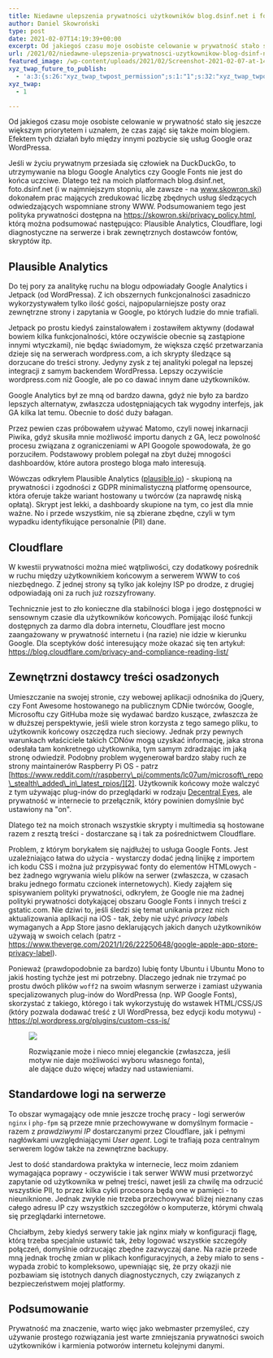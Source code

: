 ```yaml
---
title: Niedawne ulepszenia prywatności użytkowników blog.dsinf.net i foto.dsinf.net
author: Daniel Skowroński
type: post
date: 2021-02-07T14:19:39+00:00
excerpt: Od jakiegoś czasu moje osobiste celowanie w prywatność stało się jeszcze większym priorytetem i uznałem, że czas zająć się także moim blogiem. Efektem tych działań było między innymi pozbycie się usług Google oraz WordPressa.
url: /2021/02/niedawne-ulepszenia-prywatnosci-uzytkownikow-blog-dsinf-net-i-foto-dsinf-net/
featured_image: /wp-content/uploads/2021/02/Screenshot-2021-02-07-at-14.57.48.jpg
xyz_twap_future_to_publish:
  - 'a:3:{s:26:"xyz_twap_twpost_permission";s:1:"1";s:32:"xyz_twap_twpost_image_permission";s:1:"1";s:18:"xyz_twap_twmessage";s:26:"{POST_TITLE} - {PERMALINK}";}'
xyz_twap:
  - 1

---
```

Od jakiegoś czasu moje osobiste celowanie w prywatność stało się jeszcze większym priorytetem i uznałem, że czas zająć się także moim blogiem. Efektem tych działań było między innymi pozbycie się usług Google oraz WordPressa.

Jeśli w życiu prywatnym przesiada się człowiek na DuckDuckGo, to utrzymywanie na blogu Google Analytics czy Google Fonts nie jest do końca uczciwe. Dlatego też na moich platformach blog.dsinf.net, foto.dsinf.net (i w najmniejszym stopniu, ale zawsze - na www.skowron.ski) dokonałem prac mających zredukować liczbę zbędnych usług śledzących odwiedzających wspomniane strony WWW. Podsumowaniem tego jest polityka prywatności dostępna na <https://skowron.ski/privacy_policy.html>, którą można podsumować następująco: Plausible Analytics, Cloudflare, logi diagnostyczne na serwerze i brak zewnętrznych dostawców fontów, skryptów itp.

## Plausible Analytics

Do tej pory za analitykę ruchu na blogu odpowiadały Google Analytics i Jetpack (od WordPressa). Z ich obszernych funkcjonalności zasadniczo wykorzystywałem tylko ilość gości, najpopularniejsze posty oraz zewnętrzne strony i zapytania w Google, po których ludzie do mnie trafiali. 

Jetpack po prostu kiedyś zainstalowałem i zostawiłem aktywny (dodawał bowiem kilka funkcjonalności, które oczywiście obecnie są zastąpione innymi wtyczkami), nie będąc świadomym, że większa część przetwarzania dzieje się na serwerach wordpress.com, a ich skrypty śledzące są dorzucane do treści strony. Jedyny zysk z tej analityki polegał na lepszej integracji z samym backendem WordPressa. Lepszy oczywiście wordpress.com niż Google, ale po co dawać innym dane użytkowników.

Google Analytics był ze mną od bardzo dawna, gdyż nie było za bardzo lepszych alternatyw, zwłaszcza udostępniających tak wygodny interfejs, jak GA kilka lat temu. Obecnie to dość duży bałagan.

Przez pewien czas próbowałem używać Matomo, czyli nowej inkarnacji Piwika, gdyż skusiła mnie możliwość importu danych z GA, lecz powolność procesu związana z ograniczeniami w API Googole spowodowała, że go porzuciłem. Podstawowy problem polegał na zbyt dużej mnogości dashboardów, które autora prostego bloga mało interesują. 

Wówczas odkryłem Plausible Analytics ([plausible.io][1]) - skupioną na prywatności i zgodności z GDPR minimalistyczną platformę opensource, która oferuje także wariant hostowany u twórców (za naprawdę niską opłatą). Skrypt jest lekki, a dashboardy skupione na tym, co jest dla mnie ważne. No i przede wszystkim, nie są zbierane zbędne, czyli w tym wypadku identyfikujące personalnie (PII) dane. 

## Cloudflare

W kwestii prywatności można mieć wątpliwości, czy dodatkowy pośrednik w ruchu między użytkownikiem końcowym a serwerem WWW to coś niezbędnego. Z jednej strony są tylko jak kolejny ISP po drodze, z drugiej odpowiadają oni za ruch już rozszyfrowany. 

Technicznie jest to zło konieczne dla stabilności bloga i jego dostępności w sensownym czasie dla użytkowników końcowych. Pomijając ilość funkcji dostępnych za darmo dla dobra internetu, Cloudflare jest mocno zaangażowany w prywatność internetu i (na razie) nie idzie w kierunku Google. Dla sceptyków dość interesujący może okazać się ten artykuł: <https://blog.cloudflare.com/privacy-and-compliance-reading-list/>

## Zewnętrzni dostawcy treści osadzonych

Umieszczanie na swojej stronie, czy webowej aplikacji odnośnika do jQuery, czy Font Awesome hostowanego na publicznym CDNie twórców, Google, Microsoftu czy GitHuba może się wydawać bardzo kuszące, zwłaszcza że w dłuższej perspektywie, jeśli wiele stron korzysta z tego samego pliku, to użytkownik końcowy oszczędza ruch sieciowy. Jednak przy pewnych warunkach właściciele takich CDNów mogą uzyskać informację, jaka strona odesłała tam konkretnego użytkownika, tym samym zdradzając im jaką stronę odwiedził. Podobny problem wygenerował bardzo słaby ruch ze strony maintainerów Raspberry Pi OS - patrz [https://www.reddit.com/r/raspberry\_pi/comments/lc07um/microsoft\_repo\_stealth\_added\_in\_latest_rpios/][2]. Użytkownik końcowy może walczyć z tym używając plug-inów do przeglądarki w rodzaju [Decentral Eyes][3], ale prywatność w internecie to przełącznik, który powinien domyślnie być ustawiony na "on".

Dlatego też na moich stronach wszystkie skrypty i multimedia są hostowane razem z resztą treści - dostarczane są i tak za pośrednictwem Cloudflare. 

Problem, z którym borykałem się najdłużej to usługa Google Fonts. Jest uzależniająco łatwa do użycia - wystarczy dodać jedną linijkę z importem ich kodu CSS i można już przypisywać fonty do elementów HTMLowych - bez żadnego wgrywania wielu plików na serwer (zwłaszcza, w czasach braku jednego formatu czcionek internetowych). Kiedy zająłem się spisywaniem polityki prywatności, odkryłem, że Google nie ma żadnej polityki prywatności dotykającej obszaru Google Fonts i innych treści z gstatic.com. Nie dziwi to, jeśli śledzi się temat unikania przez nich aktualizowania aplikacji na iOS - tak, żeby nie użyć _privacy labels_ wymaganych a App Store jasno deklarujących jakich danych użytkowników używają w swoich celach (patrz - <https://www.theverge.com/2021/1/26/22250648/google-apple-app-store-privacy-label>). 

Ponieważ (prawdopodobnie za bardzo) lubię fonty Ubuntu i Ubuntu Mono to jakiś hosting tychże jest mi potrzebny. Dlaczego jednak nie trzymać po prostu dwóch plików `woff2` na swoim własnym serwerze i zamiast używania specjalizowanych plug-inów do WordPressa (np. WP Google Fonts), skorzystać z takiego, którego i tak wykorzystuję do wstawek HTML/CSS/JS (który pozwala dodawać treść z UI WordPressa, bez edycji kodu motywu) - <https://pl.wordpress.org/plugins/custom-css-js/> <figure class="wp-block-image size-large is-resized">

![](/wp-content/uploads/2021/02/Screenshot-2021-02-07-at-15.01.21.png)<figcaption>Rozwiązanie może i nieco mniej eleganckie (zwłaszcza, jeśli motyw nie daje możliwości wyboru własnego fonta),  
ale dające dużo więcej władzy nad ustawieniami.</figcaption></figure> 

## Standardowe logi na serwerze

To obszar wymagający ode mnie jeszcze trochę pracy - logi serwerów `nginx` i `php-fpm` są przeze mnie przechowywane w domyślnym formacie - razem z _prawdziwymi IP_ dostarczanymi przez Cloudflare, jak i pełnymi nagłówkami uwzględniającymi _User agent_. Logi te trafiają poza centralnym serwerem logów także na zewnętrzne backupy. 

Jest to dość standardowa praktyka w internecie, lecz moim zdaniem wymagająca poprawy - oczywiście i tak serwer WWW musi przetworzyć zapytanie od użytkownika w pełnej treści, nawet jeśli za chwilę ma odrzucić wszystkie PII, to przez kilka cykli procesora będą one w pamięci - to nieuniknione. Jednak zwykle nie trzeba przechowywać bliżej nieznany czas całego adresu IP czy wszystkich szczegółów o komputerze, którymi chwalą się przeglądarki internetowe. 

Chciałbym, żeby kiedyś serwery takie jak nginx miały w konfiguracji flagę, którą trzeba specjalnie ustawić tak, żeby logować wszystkie szczegóły połączeń, domyślnie odrzucając zbędne zazwyczaj dane. Na razie przede mną jednak trochę zmian w plikach konfiguracyjnych, a żeby miało to sens - wypada zrobić to kompleksowo, upewniając się, że przy okazji nie pozbawiam się istotnych danych diagnostycznych, czy związanych z bezpieczeństwem mojej platformy.

## Podsumowanie

Prywatność ma znaczenie, warto więc jako webmaster przemyśleć, czy używanie prostego rozwiązania jest warte zmniejszania prywatności swoich użytkowników i karmienia potworów internetu kolejnymi danymi.

 [1]: https://plausible.io/
 [2]: https://www.reddit.com/r/raspberry_pi/comments/lc07um/microsoft_repo_stealth_added_in_latest_rpios/
 [3]: https://decentraleyes.org/
 [4]: /wp-content/uploads/2021/02/Screenshot-2021-02-07-at-15.01.21.png